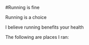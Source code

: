 #Running is fine

Running is a choice 

I believe running benefits your health

The following are places I ran:

